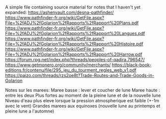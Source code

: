 A simple file containing source material for notes that I haven't yet expanded:
https://ashenvault.com/desna-pathfinder/
https://www.pathfinder-fr.org/wiki/GetFile.aspx?File=%2fADJ%2fGolarion%2fRapports%2fRapport%20Plans.pdf
https://www.pathfinder-fr.org/wiki/GetFile.aspx?File=%2fADJ%2fGolarion%2fRapports%2fRapport%20Langues.pdf
https://www.pathfinder-fr.org/wiki/GetFile.aspx?File=%2fADJ%2fGolarion%2fRapports%2fRapport%20Histoire.pdf
https://www.pathfinder-fr.org/wiki/GetFile.aspx?File=%2fADJ%2fGolarion%2fRapports%2fRapport%20Harrow.pdf
https://forum.rpg.net/index.php?threads/peoples-of-qadira.796547/
https://www.getmonero.org/community/merchants/
https://black-book-editions.fr/contenu/file/295_jeu_du_tourment_regles_web_v1.pdf
https://paizo.com/threads/rzs2oe8t?Trade-Routes-and-Trade-Goods-in-Golarion

Notes sur les marees:
Maree basse : lever et coucher de lune
Maree haute : entre les deux
Plus fortes au moment de la pleine lune et de la nouvelle lune
Niveau d'eau plus eleve lorsque la pression atmospherique est faible (+-1m avec le vent)
Grandes marees aux equinoxes (nouvelle lune au printemps et pleine lune a l'automne)